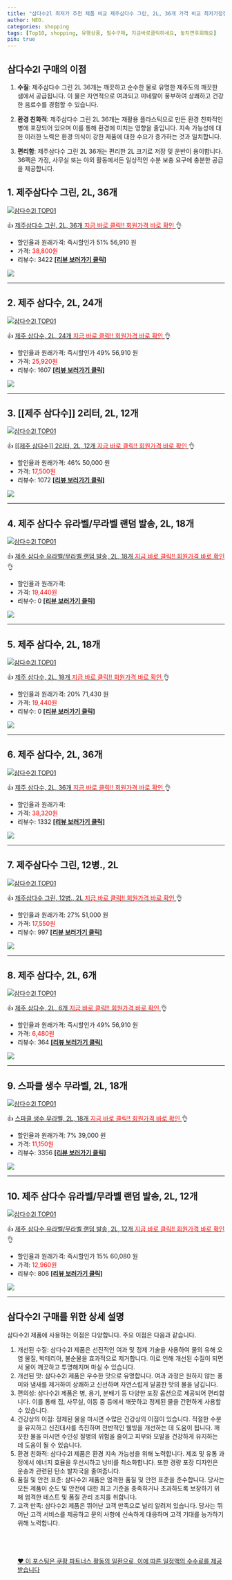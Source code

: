```yaml
---
title: "삼다수2l 최저가 추천 제품 비교 제주삼다수 그린, 2L, 36개 가격 비교 최저가장점"
author: NEO.
categories: shopping
tags: [Top10, shopping, 유행상품, 필수구매, 지금바로클릭하세요, 놓치면후회해요]
pin: true
---
```

## 삼다수2l 구매의 이점
1. **수질**: 제주삼다수 그린 2L 36개는 깨끗하고 순수한 물로 유명한 제주도의 깨끗한 샘에서 공급됩니다. 이 물은 자연적으로 여과되고 미네랄이 풍부하여 상쾌하고 건강한 음료수를 경험할 수 있습니다.

2. **환경 친화적**: 제주삼다수 그린 2L 36개는 재활용 플라스틱으로 만든 환경 친화적인 병에 포장되어 있으며 이를 통해 환경에 미치는 영향을 줄입니다. 지속 가능성에 대한 이러한 노력은 환경 의식이 강한 제품에 대한 수요가 증가하는 것과 일치합니다.

3. **편리함**: 제주삼다수 그린 2L 36개는 편리한 2L 크기로 저장 및 운반이 용이합니다. 36팩은 가정, 사무실 또는 야외 활동에서든 일상적인 수분 보충 요구에 충분한 공급을 제공합니다.

   

## 1. 제주삼다수 그린, 2L, 36개

[![삼다수2l TOP01](https://thumbnail7.coupangcdn.com/thumbnails/remote/490x490ex/image/retail/images/5347989418155339-23e10851-734d-4e1a-bd8c-675a5119a38c.jpg)](https://link.coupang.com/re/AFFSDP?lptag=AF3617701&subid=GithubCoopas&pageKey=7666070794&traceid=V0-153&itemId=16612054328&vendorItemId=86949016528)


👍 [제주삼다수 그린, 2L, 36개 <font color=red> 지금 바로 클릭!! 회원가격 바로 확인 </font> ](https://link.coupang.com/re/AFFSDP?lptag=AF3617701&subid=GithubCoopas&pageKey=7666070794&traceid=V0-153&itemId=16612054328&vendorItemId=86949016528) 👌 


- 할인율과 원래가격: 즉시할인가 51%  56,910   원
- 가격: <span style='color:red'>38,800원</span>
- 리뷰수: 3422  [**[리뷰 보러가기 클릭]**](https://link.coupang.com/re/AFFSDP?lptag=AF3617701&subid=GithubCoopas&pageKey=7666070794&traceid=V0-153&itemId=16612054328&vendorItemId=86949016528)

[![](/discount_price.png)](https://link.coupang.com/re/AFFSDP?lptag=AF3617701&subid=GithubCoopas&pageKey=7666070794&traceid=V0-153&itemId=16612054328&vendorItemId=86949016528)

---


   

## 2. 제주 삼다수, 2L, 24개

[![삼다수2l TOP01](https://thumbnail6.coupangcdn.com/thumbnails/remote/490x490ex/image/retail/images/b2403da6-db71-4a7b-8ab2-81bab1b4a9734351865420583677325.png)](https://link.coupang.com/re/AFFSDP?lptag=AF3617701&subid=GithubCoopas&pageKey=5585425593&traceid=V0-153&itemId=20387576967&vendorItemId=86469815329)


👍 [제주 삼다수, 2L, 24개 <font color=red> 지금 바로 클릭!! 회원가격 바로 확인 </font> ](https://link.coupang.com/re/AFFSDP?lptag=AF3617701&subid=GithubCoopas&pageKey=5585425593&traceid=V0-153&itemId=20387576967&vendorItemId=86469815329) 👌 


- 할인율과 원래가격: 즉시할인가 49%  56,910   원
- 가격: <span style='color:red'>25,920원</span>
- 리뷰수: 1607  [**[리뷰 보러가기 클릭]**](https://link.coupang.com/re/AFFSDP?lptag=AF3617701&subid=GithubCoopas&pageKey=5585425593&traceid=V0-153&itemId=20387576967&vendorItemId=86469815329)

[![](/discount_price.png)](https://link.coupang.com/re/AFFSDP?lptag=AF3617701&subid=GithubCoopas&pageKey=5585425593&traceid=V0-153&itemId=20387576967&vendorItemId=86469815329)

---


   

## 3. [[제주 삼다수]] 2리터, 2L, 12개

[![삼다수2l TOP01](https://thumbnail9.coupangcdn.com/thumbnails/remote/490x490ex/image/vendor_inventory/d0e5/2c9e814aa63970fb265e95540ac73580e46511011c168d34e35334a091e4.jpg)](https://link.coupang.com/re/AFFSDP?lptag=AF3617701&subid=GithubCoopas&pageKey=7536318615&traceid=V0-153&itemId=19800515296&vendorItemId=76920665905)


👍 [[[제주 삼다수]] 2리터, 2L, 12개 <font color=red> 지금 바로 클릭!! 회원가격 바로 확인 </font> ](https://link.coupang.com/re/AFFSDP?lptag=AF3617701&subid=GithubCoopas&pageKey=7536318615&traceid=V0-153&itemId=19800515296&vendorItemId=76920665905) 👌 


- 할인율과 원래가격: 46%  50,000   원
- 가격: <span style='color:red'>17,500원</span>
- 리뷰수: 1072  [**[리뷰 보러가기 클릭]**](https://link.coupang.com/re/AFFSDP?lptag=AF3617701&subid=GithubCoopas&pageKey=7536318615&traceid=V0-153&itemId=19800515296&vendorItemId=76920665905)

[![](/discount_price.png)](https://link.coupang.com/re/AFFSDP?lptag=AF3617701&subid=GithubCoopas&pageKey=7536318615&traceid=V0-153&itemId=19800515296&vendorItemId=76920665905)

---


   

## 4. 제주 삼다수 유라벨/무라벨 랜덤 발송, 2L, 18개

[![삼다수2l TOP01](https://thumbnail8.coupangcdn.com/thumbnails/remote/490x490ex/image/vendor_inventory/8a49/ff55260622be3aa48cb9af5016098cc592fd400c8ddd0d30ed235465edfa.jpg)](https://link.coupang.com/re/AFFSDP?lptag=AF3617701&subid=GithubCoopas&pageKey=7488296267&traceid=V0-153&itemId=18727568753&vendorItemId=78448335851)


👍 [제주 삼다수 유라벨/무라벨 랜덤 발송, 2L, 18개 <font color=red> 지금 바로 클릭!! 회원가격 바로 확인 </font> ](https://link.coupang.com/re/AFFSDP?lptag=AF3617701&subid=GithubCoopas&pageKey=7488296267&traceid=V0-153&itemId=18727568753&vendorItemId=78448335851) 👌 


- 할인율과 원래가격: 
- 가격: <span style='color:red'>19,440원</span>
- 리뷰수: 0  [**[리뷰 보러가기 클릭]**](https://link.coupang.com/re/AFFSDP?lptag=AF3617701&subid=GithubCoopas&pageKey=7488296267&traceid=V0-153&itemId=18727568753&vendorItemId=78448335851)

[![](/discount_price.png)](https://link.coupang.com/re/AFFSDP?lptag=AF3617701&subid=GithubCoopas&pageKey=7488296267&traceid=V0-153&itemId=18727568753&vendorItemId=78448335851)

---


   

## 5. 제주 삼다수, 2L, 18개

[![삼다수2l TOP01](https://thumbnail6.coupangcdn.com/thumbnails/remote/490x490ex/image/retail/images/1216004256363846-25264988-d88f-4def-a62f-f93cfb1e5bd7.jpg)](https://link.coupang.com/re/AFFSDP?lptag=AF3617701&subid=GithubCoopas&pageKey=5585425593&traceid=V0-153&itemId=20047450444&vendorItemId=86469812575)


👍 [제주 삼다수, 2L, 18개 <font color=red> 지금 바로 클릭!! 회원가격 바로 확인 </font> ](https://link.coupang.com/re/AFFSDP?lptag=AF3617701&subid=GithubCoopas&pageKey=5585425593&traceid=V0-153&itemId=20047450444&vendorItemId=86469812575) 👌 


- 할인율과 원래가격: 20%  71,430   원
- 가격: <span style='color:red'>19,440원</span>
- 리뷰수: 0  [**[리뷰 보러가기 클릭]**](https://link.coupang.com/re/AFFSDP?lptag=AF3617701&subid=GithubCoopas&pageKey=5585425593&traceid=V0-153&itemId=20047450444&vendorItemId=86469812575)

[![](/discount_price.png)](https://link.coupang.com/re/AFFSDP?lptag=AF3617701&subid=GithubCoopas&pageKey=5585425593&traceid=V0-153&itemId=20047450444&vendorItemId=86469812575)

---


   

## 6. 제주 삼다수, 2L, 36개

[![삼다수2l TOP01](https://thumbnail8.coupangcdn.com/thumbnails/remote/490x490ex/image/retail/images/1216061999120830-2a3ee2a9-49c5-465d-bb7f-a79d324f606a.jpg)](https://link.coupang.com/re/AFFSDP?lptag=AF3617701&subid=GithubCoopas&pageKey=5585425593&traceid=V0-153&itemId=20274423157&vendorItemId=86469807719)


👍 [제주 삼다수, 2L, 36개 <font color=red> 지금 바로 클릭!! 회원가격 바로 확인 </font> ](https://link.coupang.com/re/AFFSDP?lptag=AF3617701&subid=GithubCoopas&pageKey=5585425593&traceid=V0-153&itemId=20274423157&vendorItemId=86469807719) 👌 


- 할인율과 원래가격: 
- 가격: <span style='color:red'>38,320원</span>
- 리뷰수: 1332  [**[리뷰 보러가기 클릭]**](https://link.coupang.com/re/AFFSDP?lptag=AF3617701&subid=GithubCoopas&pageKey=5585425593&traceid=V0-153&itemId=20274423157&vendorItemId=86469807719)

[![](/discount_price.png)](https://link.coupang.com/re/AFFSDP?lptag=AF3617701&subid=GithubCoopas&pageKey=5585425593&traceid=V0-153&itemId=20274423157&vendorItemId=86469807719)

---


   

## 7. 제주삼다수 그린, 12병., 2L

[![삼다수2l TOP01](https://thumbnail6.coupangcdn.com/thumbnails/remote/490x490ex/image/vendor_inventory/c5dd/b84f4e4cee3e8af353e34654198e024b5d5d321014f5a29a88cb9a848c37.jpg)](https://link.coupang.com/re/AFFSDP?lptag=AF3617701&subid=GithubCoopas&pageKey=7110345717&traceid=V0-153&itemId=17773290091&vendorItemId=80034803300)


👍 [제주삼다수 그린, 12병., 2L <font color=red> 지금 바로 클릭!! 회원가격 바로 확인 </font> ](https://link.coupang.com/re/AFFSDP?lptag=AF3617701&subid=GithubCoopas&pageKey=7110345717&traceid=V0-153&itemId=17773290091&vendorItemId=80034803300) 👌 


- 할인율과 원래가격: 27%  51,000   원
- 가격: <span style='color:red'>17,550원</span>
- 리뷰수: 997  [**[리뷰 보러가기 클릭]**](https://link.coupang.com/re/AFFSDP?lptag=AF3617701&subid=GithubCoopas&pageKey=7110345717&traceid=V0-153&itemId=17773290091&vendorItemId=80034803300)

[![](/discount_price.png)](https://link.coupang.com/re/AFFSDP?lptag=AF3617701&subid=GithubCoopas&pageKey=7110345717&traceid=V0-153&itemId=17773290091&vendorItemId=80034803300)

---


   

## 8. 제주 삼다수, 2L, 6개

[![삼다수2l TOP01](https://thumbnail9.coupangcdn.com/thumbnails/remote/490x490ex/image/vendor_inventory/d17f/9b753a52afbaf1f0401ebc7bb8ecd2140d29cadbfeb2048d84970e490416.jpg)](https://link.coupang.com/re/AFFSDP?lptag=AF3617701&subid=GithubCoopas&pageKey=5585425593&traceid=V0-153&itemId=18699667315&vendorItemId=75235680736)


👍 [제주 삼다수, 2L, 6개 <font color=red> 지금 바로 클릭!! 회원가격 바로 확인 </font> ](https://link.coupang.com/re/AFFSDP?lptag=AF3617701&subid=GithubCoopas&pageKey=5585425593&traceid=V0-153&itemId=18699667315&vendorItemId=75235680736) 👌 


- 할인율과 원래가격: 즉시할인가 49%  56,910   원
- 가격: <span style='color:red'>6,480원</span>
- 리뷰수: 364  [**[리뷰 보러가기 클릭]**](https://link.coupang.com/re/AFFSDP?lptag=AF3617701&subid=GithubCoopas&pageKey=5585425593&traceid=V0-153&itemId=18699667315&vendorItemId=75235680736)

[![](/discount_price.png)](https://link.coupang.com/re/AFFSDP?lptag=AF3617701&subid=GithubCoopas&pageKey=5585425593&traceid=V0-153&itemId=18699667315&vendorItemId=75235680736)

---


   

## 9. 스파클 생수 무라벨, 2L, 18개

[![삼다수2l TOP01](https://thumbnail6.coupangcdn.com/thumbnails/remote/490x490ex/image/vendor_inventory/66ce/11cdf44051bd847e21c47b8f9f4b613dd174ca18035ce3c49339072093ff.jpg)](https://link.coupang.com/re/AFFSDP?lptag=AF3617701&subid=GithubCoopas&pageKey=6830320694&traceid=V0-153&itemId=18265450257&vendorItemId=83406358914)


👍 [스파클 생수 무라벨, 2L, 18개 <font color=red> 지금 바로 클릭!! 회원가격 바로 확인 </font> ](https://link.coupang.com/re/AFFSDP?lptag=AF3617701&subid=GithubCoopas&pageKey=6830320694&traceid=V0-153&itemId=18265450257&vendorItemId=83406358914) 👌 


- 할인율과 원래가격: 7%  39,000   원
- 가격: <span style='color:red'>11,150원</span>
- 리뷰수: 3356  [**[리뷰 보러가기 클릭]**](https://link.coupang.com/re/AFFSDP?lptag=AF3617701&subid=GithubCoopas&pageKey=6830320694&traceid=V0-153&itemId=18265450257&vendorItemId=83406358914)

[![](/discount_price.png)](https://link.coupang.com/re/AFFSDP?lptag=AF3617701&subid=GithubCoopas&pageKey=6830320694&traceid=V0-153&itemId=18265450257&vendorItemId=83406358914)

---


   

## 10. 제주 삼다수 유라벨/무라벨 랜덤 발송, 2L, 12개

[![삼다수2l TOP01](https://thumbnail10.coupangcdn.com/thumbnails/remote/490x490ex/image/vendor_inventory/a606/f4de9d3e192d4fdcf2639402bc207469386625d9b14ae23efb979d6a3a34.jpg)](https://link.coupang.com/re/AFFSDP?lptag=AF3617701&subid=GithubCoopas&pageKey=7488296267&traceid=V0-153&itemId=19705469094&vendorItemId=78448335725)


👍 [제주 삼다수 유라벨/무라벨 랜덤 발송, 2L, 12개 <font color=red> 지금 바로 클릭!! 회원가격 바로 확인 </font> ](https://link.coupang.com/re/AFFSDP?lptag=AF3617701&subid=GithubCoopas&pageKey=7488296267&traceid=V0-153&itemId=19705469094&vendorItemId=78448335725) 👌 


- 할인율과 원래가격: 즉시할인가 15%  60,080   원
- 가격: <span style='color:red'>12,960원</span>
- 리뷰수: 806  [**[리뷰 보러가기 클릭]**](https://link.coupang.com/re/AFFSDP?lptag=AF3617701&subid=GithubCoopas&pageKey=7488296267&traceid=V0-153&itemId=19705469094&vendorItemId=78448335725)

[![](/discount_price.png)](https://link.coupang.com/re/AFFSDP?lptag=AF3617701&subid=GithubCoopas&pageKey=7488296267&traceid=V0-153&itemId=19705469094&vendorItemId=78448335725)

---
## 삼다수2l 구매를 위한 상세 설명
삼다수2l 제품에 사용하는 이점은 다양합니다. 주요 이점은 다음과 같습니다.

1. 개선된 수질: 삼다수2l 제품은 선진적인 여과 및 정제 기술을 사용하여 물의 유해 오염 물질, 박테리아, 불순물을 효과적으로 제거합니다. 이로 인해 개선된 수질이 되면서 물이 깨끗하고 투명해지며 마실 수 있습니다.
2. 개선된 맛: 삼다수2l 제품은 우수한 맛으로 유명합니다. 여과 과정은 원하지 않는 풍미와 냄새를 제거하여 상쾌하고 신선하며 자연스럽게 달콤한 맛의 물을 남깁니다.
3. 편의성: 삼다수2l 제품은 병, 용기, 분배기 등 다양한 포장 옵션으로 제공되어 편리합니다. 이를 통해 집, 사무실, 이동 중 등에서 깨끗하고 정제된 물을 간편하게 사용할 수 있습니다.
4. 건강상의 이점: 정제된 물을 마시면 수많은 건강상의 이점이 있습니다. 적절한 수분을 유지하고 신진대사를 촉진하며 전반적인 웰빙을 개선하는 데 도움이 됩니다. 깨끗한 물을 마시면 수인성 질병의 위험을 줄이고 피부와 모발을 건강하게 유지하는 데 도움이 될 수 있습니다.
5. 환경 친화적: 삼다수2l 제품은 환경 지속 가능성을 위해 노력합니다. 제조 및 유통 과정에서 에너지 효율을 우선시하고 낭비를 최소화합니다. 또한 경량 포장 디자인은 운송과 관련된 탄소 발자국을 줄여줍니다.
6. 품질 및 안전 표준: 삼다수2l 제품은 엄격한 품질 및 안전 표준을 준수합니다. 당사는 모든 제품이 순도 및 안전에 대한 최고 기준을 충족하거나 초과하도록 보장하기 위해 엄격한 테스트 및 품질 관리 조치를 취합니다.
7. 고객 만족: 삼다수2l 제품은 뛰어난 고객 만족으로 널리 알려져 있습니다. 당사는 뛰어난 고객 서비스를 제공하고 문의 사항에 신속하게 대응하며 고객 기대를 능가하기 위해 노력합니다.<br><br><br><br><br> [ ❤  이 포스팅은 쿠팡 파트너스 활동의 일환으로, 이에 따른 일정액의 수수료를 제공받습니다](https://link.coupang.com/a/bcEFyh)